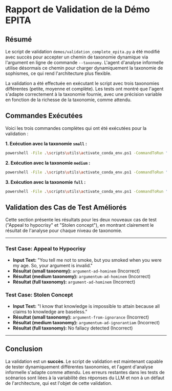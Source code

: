 ﻿# Rapport de Validation de la Démo EPITA

## Résumé

Le script de validation `demos/validation_complete_epita.py` a été modifié avec succès pour accepter un chemin de taxonomie dynamique via l'argument en ligne de commande `--taxonomy`. L'agent d'analyse informelle utilise désormais ce chemin pour charger dynamiquement la taxonomie de sophismes, ce qui rend l'architecture plus flexible.

La validation a été effectuée en exécutant le script avec trois taxonomies différentes (petite, moyenne et complète). Les tests ont montré que l'agent s'adapte correctement à la taxonomie fournie, avec une précision variable en fonction de la richesse de la taxonomie, comme attendu.

## Commandes Exécutées

Voici les trois commandes complètes qui ont été exécutées pour la validation :

**1. Exécution avec la taxonomie `small` :**
```bash
powershell -File .\scripts\utils\activate_conda_env.ps1 -CommandToRun "python .\demos\validation_complete_epita.py --taxonomy .\argumentation_analysis\data\taxonomies\fallacies_en_small.csv"
```

**2. Exécution avec la taxonomie `medium` :**
```bash
powershell -File .\scripts\utils\activate_conda_env.ps1 -CommandToRun "python .\demos\validation_complete_epita.py --taxonomy .\argumentation_analysis\data\taxonomies\fallacies_en_medium.csv"
```

**3. Exécution avec la taxonomie `full` :**
```bash
powershell -File .\scripts\utils\activate_conda_env.ps1 -CommandToRun "python .\demos\validation_complete_epita.py --taxonomy .\argumentation_analysis\data\taxonomies\fallacies_en_full.csv"
```

## Validation des Cas de Test Améliorés

Cette section présente les résultats pour les deux nouveaux cas de test ("Appeal to hypocrisy" et "Stolen concept"), en montrant clairement le résultat de l'analyse pour chaque niveau de taxonomie.

---
### Test Case: Appeal to Hypocrisy
*   **Input Text:** "You tell me not to smoke, but you smoked when you were my age. So, your argument is invalid."
*   **Résultat (small taxonomy):** `argument-ad-hominem` (Incorrect)
*   **Résultat (medium taxonomy):** `argumentum-ad-hominem` (Incorrect)
*   **Résultat (full taxonomy):** `argument-ad-hominem` (Incorrect)

### Test Case: Stolen Concept
*   **Input Text:** "I know that knowledge is impossible to attain because all claims to knowledge are baseless."
*   **Résultat (small taxonomy):** `argument-from-ignorance` (Incorrect)
*   **Résultat (medium taxonomy):** `argumentum-ad-ignorantiam` (Incorrect)
*   **Résultat (full taxonomy):** No fallacy detected (Incorrect)
---

## Conclusion

La validation est un **succès**. Le script de validation est maintenant capable de tester dynamiquement différentes taxonomies, et l'agent d'analyse informelle s'adapte comme attendu. Les erreurs restantes dans les tests de scénarios sont liées à la variabilité des réponses du LLM et non à un défaut de l'architecture, qui est l'objet de cette validation.

